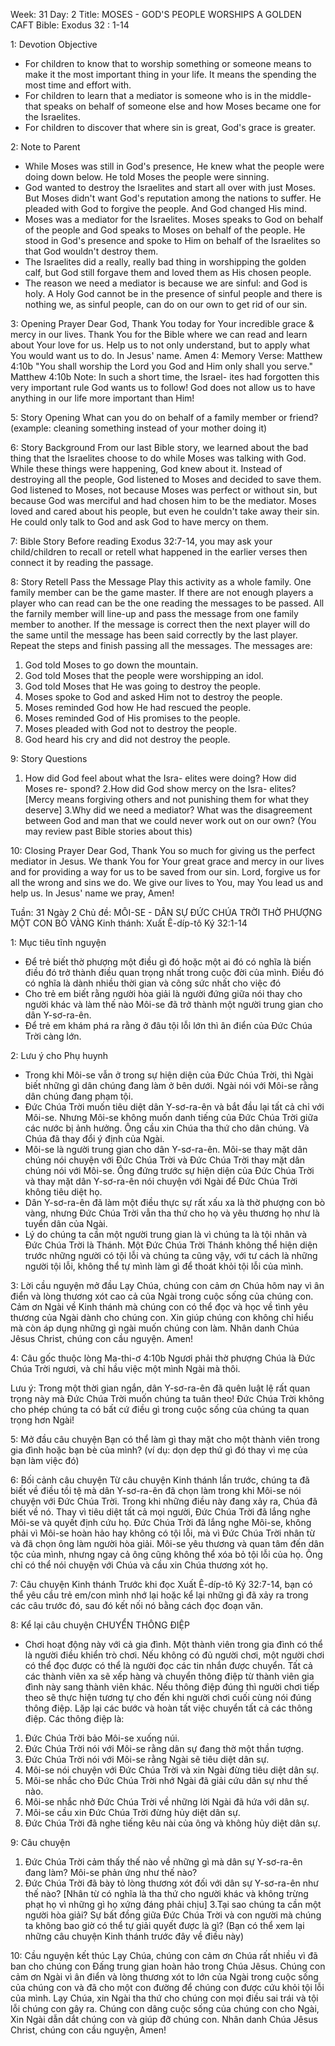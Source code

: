 Week: 31
Day: 2
Title: MOSES - GOD'S PEOPLE WORSHIPS A GOLDEN CAFT
Bible: Exodus 32 : 1-14

1: Devotion Objective
- For children to know that to worship something or someone means to make it the most important thing in your life. It means the spending the most time and effort with.
- For children to learn that a mediator is someone who is in the middle-that speaks on behalf of someone else and how Moses became one for the Israelites.
- For children to discover that where sin is great, God's grace is greater.

2: Note to Parent
- While Moses was still in God's presence, He knew what the people were doing down below. He told Moses the people were sinning.
- God wanted to destroy the Israelites and start all over with just Moses. But Moses didn't want God's reputation among the nations to suffer. He pleaded with God to forgive the people. And God changed His mind.
- Moses was a mediator for the Israelites. Moses speaks to God on behalf of the people and God speaks to Moses on behalf of the people. He stood in God's presence and spoke to Him on behalf of the Israelites so that God wouldn't destroy them.
- The Israelites did a really, really bad thing in worshipping the golden calf, but God still forgave them and loved them as His chosen people.
- The reason we need a mediator is because we are sinful: and God is holy. A Holy God cannot be in the presence of sinful people and there is nothing we, as sinful people, can do on our own to get rid of our sin.

3: Opening Prayer
Dear God, Thank You today for Your incredible grace & mercy in our lives. Thank You for the Bible where we can read and learn about Your love for us. Help us to not only understand, but to apply what You would want us to do. In Jesus' name. Amen
4: Memory Verse:
Matthew 4:10b "You shall worship the Lord you God and Him only shall you serve." Matthew 4:10b Note: In such a short time, the Israel- ites had forgotten this very important rule God wants us to follow! God does not allow us to have anything in our life more important than Him!

5: Story Opening
What can you do on behalf of a family member or friend? (example: cleaning something instead of your mother doing it)


6: Story Background
 From our last Bible story, we learned about the bad thing that the Israelites choose to do while Moses was talking with God. While these things were happening, God knew about it. Instead of destroying all the people, God listened to Moses and decided to save them. God listened to Moses, not because Moses was perfect or without sin, but because God was merciful and had chosen him to be the mediator. Moses loved and cared about his people, but even he couldn't take away their sin. He could only talk to God and ask God to have mercy on them.

7: Bible Story
Before reading Exodus 32:7-14, you may ask your child/children to recall or retell what happened in the earlier verses then connect it by reading the passage.

8: Story Retell
Pass the Message Play this activity as a whole family. One family member can be the game master. If there are not enough players a player who can read can be the one reading the messages to be passed. All the farnily member will line-up and pass the message from one family member to another. If the message is correct then the next player will do the same until the message has been said correctly by the last player. Repeat the steps and finish passing all the messages. The messages are:
1. God told Moses to go down the mountain.
2. God told Moses that the people were worshipping an idol.
3. God told Moses that He was going to destroy the people.
4. Moses spoke to God and asked Him not to destroy the people.
5. Moses reminded God how He had rescued the people.
6. Moses reminded God of His promises to the people.
7. Moses pleaded with God not to destroy the people.
8. God heard his cry and did not destroy the people.

9: Story Questions
1. How did God feel about what the Isra- elites were doing? How did Moses re- spond?
2.How did God show mercy on the Isra- elites? [Mercy means forgiving others and not punishing them for what they deserve]
3.Why did we need a mediator? What was the disagreement between God and man that we could never work out on our own? (You may review past Bible stories about this)

10: Closing Prayer
Dear God, Thank You so much for giving us the perfect mediator in Jesus. We thank You for Your great grace and mercy in our lives and for providing a way for us to be saved from our sin. Lord, forgive us for all the wrong and sins we do. We give our lives to You, may You lead us and help us. In Jesus' name we pray, Amen!


Tuần: 31
Ngày 2
Chủ đề: MÔI-SE - DÂN SỰ ĐỨC CHÚA TRỜI THỜ PHƯỢNG MỘT CON BÒ VÀNG
Kinh thánh: Xuất Ê-díp-tô Ký 32:1-14

1: Mục tiêu tĩnh nguyện
- Để trẻ biết thờ phượng một điều gì đó hoặc một ai đó có nghĩa là biến điều đó trở thành điều quan trọng nhất trong cuộc đời của mình. Điều đó có nghĩa là dành nhiều thời gian và công sức nhất cho việc đó
- Cho trẻ em biết rằng người hòa giải là người đứng giữa nói thay cho người khác và làm thế nào Môi-se đã trở thành một người trung gian cho dân Y-sơ-ra-ên.
- Để trẻ em khám phá ra rằng ở đâu tội lỗi lớn thì ân điển của Đức Chúa Trời càng lớn.

2: Lưu ý cho Phụ huynh
- Trong khi Môi-se vẫn ở trong sự hiện diện của Đức Chúa Trời, thì Ngài biết những gì dân chúng đang làm ở bên dưới. Ngài nói với Môi-se rằng dân chúng đang phạm tội.
- Đức Chúa Trời muốn tiêu diệt dân Y-sơ-ra-ên và bắt đầu lại tất cả chỉ với Môi-se. Nhưng Môi-se không muốn danh tiếng của Đức Chúa Trời giữa các nước bị ảnh hưởng. Ông cầu xin Chúa tha thứ cho dân chúng. Và Chúa đã thay đổi ý định của Ngài.
- Môi-se là người trung gian cho dân Y-sơ-ra-ên. Môi-se thay mặt dân chúng nói chuyện với Đức Chúa Trời và Đức Chúa Trời thay mặt dân chúng nói với Môi-se. Ông đứng trước sự hiện diện của Đức Chúa Trời và thay mặt dân Y-sơ-ra-ên nói chuyện với Ngài để Đức Chúa Trời không tiêu diệt họ.
- Dân Y-sơ-ra-ên đã làm một điều thực sự rất xấu xa là thờ phượng con bò vàng, nhưng Đức Chúa Trời vẫn tha thứ cho họ và yêu thương họ như là tuyển dân của Ngài.
- Lý do chúng ta cần một người trung gian là vì chúng ta là tội nhân và Đức Chúa Trời là Thánh. Một Đức Chúa Trời Thánh không thể hiện diện trước những người có tội lỗi và chúng ta cũng vậy, với tư cách là những người tội lỗi, không thể tự mình làm gì để thoát khỏi tội lỗi của mình.

3: Lời cầu nguyện mở đầu
Lạy Chúa, chúng con cảm ơn Chúa hôm nay vì ân điển và lòng thương xót cao cả của Ngài trong cuộc sống của chúng con. Cảm ơn Ngài về Kinh thánh mà chúng con có thể đọc và học về tình yêu thương của Ngài dành cho chúng con. Xin giúp chúng con không chỉ hiểu mà còn áp dụng những gì ngài muốn chúng con làm. Nhân danh Chúa Jêsus Christ, chúng con cầu nguyện. Amen!

4: Câu gốc thuộc lòng
 Ma-thi-ơ 4:10b
Ngươi phải thờ phượng Chúa là Đức Chúa Trời ngươi, và chỉ hầu việc một mình Ngài mà thôi.

Lưu ý: Trong một thời gian ngắn, dân Y-sơ-ra-ên đã quên luật lệ rất quan trọng này mà Đức Chúa Trời muốn chúng ta tuân theo! Đức Chúa Trời không cho phép chúng ta có bất cứ điều gì trong cuộc sống của chúng ta quan trọng hơn Ngài!

5: Mở đầu câu chuyện
Bạn có thể làm gì thay mặt cho một thành viên trong gia đình hoặc bạn bè của mình? (ví dụ: dọn dẹp thứ gì đó thay vì mẹ của bạn làm việc đó)


6: Bối cảnh câu chuyện
 Từ câu chuyện Kinh thánh lần trước, chúng ta đã biết về điều tồi tệ mà dân Y-sơ-ra-ên đã chọn làm trong khi Môi-se nói chuyện với Đức Chúa Trời. Trong khi những điều này đang xảy ra, Chúa đã biết về nó. Thay vì tiêu diệt tất cả mọi người, Đức Chúa Trời đã lắng nghe Môi-se và quyết định cứu họ. Đức Chúa Trời đã lắng nghe Môi-se, không phải vì Môi-se hoàn hảo hay không có tội lỗi, mà vì Đức Chúa Trời nhân từ và đã chọn ông làm người hòa giải. Môi-se yêu thương và quan tâm đến dân tộc của mình, nhưng ngay cả ông cũng không thể xóa bỏ tội lỗi của họ. Ông chỉ có thể nói chuyện với Chúa và cầu xin Chúa thương xót họ.

7: Câu chuyện Kinh thánh
Trước khi đọc Xuất Ê-díp-tô Ký 32:7-14, bạn có thể yêu cầu trẻ em/con mình nhớ lại hoặc kể lại những gì đã xảy ra trong các câu trước đó, sau đó kết nối nó bằng cách đọc đoạn văn.

8: Kể lại câu chuyện
CHUYỂN THÔNG ĐIỆP
- Chơi hoạt động này với cả gia đình. Một thành viên trong gia đình có thể là người điều khiển trò chơi. Nếu không có đủ người chơi, một người chơi có thể đọc được có thể là người đọc các tin nhắn được chuyển. Tất cả các thành viên xa sẽ xếp hàng và chuyển thông điệp từ thành viên gia đình này sang thành viên khác. Nếu thông điệp đúng thì người chơi tiếp theo sẽ thực hiện tương tự cho đến khi người chơi cuối cùng nói đúng thông điệp. Lặp lại các bước và hoàn tất việc chuyển tất cả các thông điệp. Các thông điệp là:
1. Đức Chúa Trời bảo Môi-se xuống núi.
2. Đức Chúa Trời nói với Môi-se rằng dân sự đang thờ một thần tượng.
3. Đức Chúa Trời nói với Môi-se rằng Ngài sẽ tiêu diệt dân sự.
4. Môi-se nói chuyện với Đức Chúa Trời và xin Ngài đừng tiêu diệt dân sự.
5. Môi-se nhắc cho Đức Chúa Trời nhớ Ngài đã giải cứu dân sự như thế nào.
6. Môi-se nhắc nhở Đức Chúa Trời về những lời Ngài đã hứa với dân sự.
7. Môi-se cầu xin Đức Chúa Trời đừng hủy diệt dân sự.
8. Đức Chúa Trời đã nghe tiếng kêu nài của ông và không hủy diệt dân sự.

9: Câu chuyện
1. Đức Chúa Trời cảm thấy thế nào về những gì mà dân sự Y-sơ-ra-ên đang làm? Môi-se phản ứng như thế nào?
2. Đức Chúa Trời đã bày tỏ lòng thương xót đối với dân sự Y-sơ-ra-ên như thế nào? [Nhân từ có nghĩa là tha thứ cho người khác và không trừng phạt họ vì những gì họ xứng đáng phải chịu]
3.Tại sao chúng ta cần một người hòa giải? Sự bất đồng giữa Đức Chúa Trời và con người mà chúng ta không bao giờ có thể tự giải quyết được là gì? (Bạn có thể xem lại những câu chuyện Kinh thánh trước đây về điều này)

10: Cầu nguyện kết thúc
Lạy Chúa, chúng con cảm ơn Chúa rất nhiều vì đã ban cho chúng con Đấng trung gian hoàn hảo trong Chúa Jêsus. Chúng con cảm ơn Ngài vì ân điển và lòng thương xót to lớn của Ngài trong cuộc sống của chúng con và đã cho một con đường để chúng con được cứu khỏi tội lỗi của mình. Lạy Chúa, xin Ngài tha thứ cho chúng con mọi điều sai trái và tội lỗi chúng con gây ra. Chúng con dâng cuộc sống của chúng con cho Ngài, Xin Ngài dẫn dắt chúng con và giúp đỡ chúng con. Nhân danh Chúa Jêsus Christ, chúng con cầu nguyện, Amen!